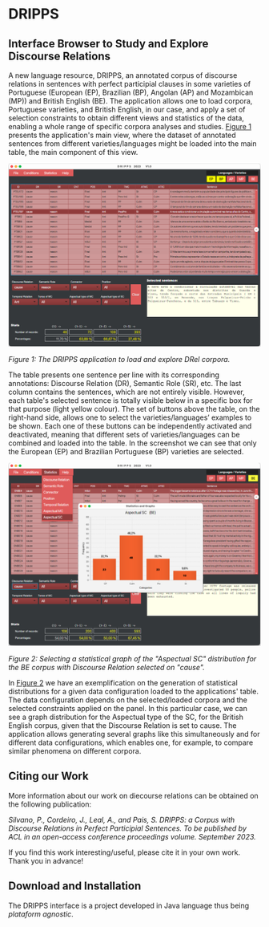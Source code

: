 # DRIPPS
## Interface Browser to Study and Explore Discourse Relations

A new language resource, DRIPPS, an annotated corpus of discourse relations in sentences with perfect participial clauses in some varieties of Portuguese (European (EP), Brazilian (BP), Angolan (AP) and Mozambican (MP)) and British English (BE). The application allows one to load corpora, Portuguese varieties, and British English, in our case, and apply a set of selection constraints to obtain different views and statistics of the data, enabling a whole range of specific corpora analyses and studies. [Figure 1](#figure-mainview) presents the application's main view, where the dataset of annotated sentences from different varieties/languages might be loaded into the main table, the main component of this view. 

![File DRIPPS.png](DRIPPS.png)
<!---:label:figure-mainview --->
*Figure 1: The DRIPPS application to load and explore DRel corpora.*

The table presents one sentence per line with its corresponding annotations: Discourse Relation (DR), Semantic Role (SR), etc. The last column contains the sentences, which are not entirely visible. However, each table's selected sentence is totally visible below in a specific box for that purpose (light yellow colour). The set of buttons above the table, on the right-hand side, allows one to select the varieties/languages’ examples to be shown. Each one of these buttons can be independently activated and deactivated, meaning that different sets of varieties/languages can be combined and loaded into the table. In the screenshot we can see that only the European (EP) and Brazilian Portuguese (BP) varieties are selected.

![File DRIPPS2.png](DRIPPS2.png)
<!---:label:figure-statistics --->
*Figure 2: Selecting a statistical graph of the "Aspectual SC" distribution for the BE corpus with Discourse Relation selected on "cause".*

In [Figure 2](#figure-statistics) we have an exemplification on the generation of statistical distributions for a given data configuration loaded to the applications' table. The data configuration depends on the selected/loaded corpora and the selected constraints applied on the panel. In this particular case, we can see a graph distribution for the Aspectual type of the SC, for the British English corpus, given that the Discourse Relation is set to cause. The application allows generating several graphs like this simultaneously and for different data configurations, which enables one, for example, to compare similar phenomena on different corpora.

## Citing our Work

More information about our work on diecourse relations can be obtained on the following publication:

*Silvano, P., Cordeiro, J., Leal, A., and Pais, S. DRIPPS: a Corpus with Discourse Relations in Perfect Participial Sentences.*
*To be published by ACL in an open-access conference proceedings volume. September 2023.*

If you find this work interesting/useful, please cite it in your own work. Thank you in advance!

## Download and Installation

The DRIPPS interface is a project developed in Java language thus being *plataform agnostic*.

